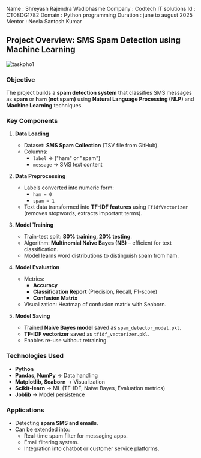 Name : Shreyash Rajendra Wadibhasme 
Company : Codtech IT solutions
Id : CT08DG1782 
Domain : Python programming 
Duration : june to august 2025
Mentor : Neela Santosh Kumar

## **Project Overview: SMS Spam Detection using Machine Learning**
![taskpho1](https://github.com/user-attachments/assets/995af010-307b-4760-9f70-19a4b3db83cc)

### **Objective**

The project builds a **spam detection system** that classifies SMS messages as **spam** or **ham (not spam)** using **Natural Language Processing (NLP)** and **Machine Learning** techniques.

### **Key Components**

1. **Data Loading**
   * Dataset: **SMS Spam Collection** (TSV file from GitHub).
   * Columns:
     * `label` → ("ham" or "spam")
     * `message` → SMS text content

2. **Data Preprocessing**
   * Labels converted into numeric form:
     * `ham = 0`
     * `spam = 1`
   * Text data transformed into **TF-IDF features** using `TfidfVectorizer` (removes stopwords, extracts important terms).

3. **Model Training**
   * Train-test split: **80% training, 20% testing**.
   * Algorithm: **Multinomial Naïve Bayes (NB)** – efficient for text classification.
   * Model learns word distributions to distinguish spam from ham.

4. **Model Evaluation**
   * Metrics:
     * **Accuracy**
     * **Classification Report** (Precision, Recall, F1-score)
     * **Confusion Matrix**
   * Visualization: Heatmap of confusion matrix with Seaborn.

5. **Model Saving**
   * Trained **Naive Bayes model** saved as `spam_detector_model.pkl`.
   * **TF-IDF vectorizer** saved as `tfidf_vectorizer.pkl`.
   * Enables re-use without retraining.

### **Technologies Used**

* **Python**
* **Pandas, NumPy** → Data handling
* **Matplotlib, Seaborn** → Visualization
* **Scikit-learn** → ML (TF-IDF, Naïve Bayes, Evaluation metrics)
* **Joblib** → Model persistence

### **Applications**

* Detecting **spam SMS and emails**.
* Can be extended into:
  * Real-time spam filter for messaging apps.
  * Email filtering system.
  * Integration into chatbot or customer service platforms.
